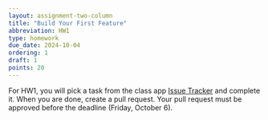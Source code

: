 ```yaml
---
layout: assignment-two-column
title: "Build Your First Feature"
abbreviation: HW1
type: homework
due_date: 2024-10-04
ordering: 1
draft: 1
points: 20
---
```



For HW1, you will pick a task from the class app <a href="https://github.com/csci338/app/issues" target="_blank">Issue Tracker</a> and complete it. When you are done, create a pull request. Your pull request must be approved before the deadline (Friday, October 6).